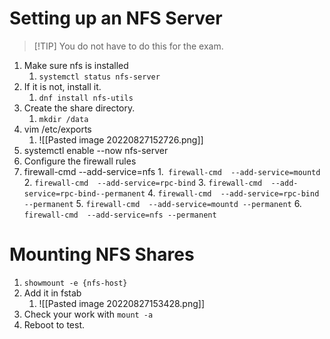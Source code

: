 # Setting up an NFS Server

>[!TIP] You do not have to do this for the exam.
1. Make sure nfs is installed
	1. `systemctl status nfs-server`
2. If it is not, install it.
	1. `dnf install nfs-utils`
3. Create the share directory.
	1. `mkdir /data`
4. vim /etc/exports
	1. ![[Pasted image 20220827152726.png]]
5. systemctl enable --now nfs-server
6. Configure the firewall rules
7. firewall-cmd  --add-service=nfs
	1.` firewall-cmd  --add-service=mountd`
	2. `firewall-cmd  --add-service=rpc-bind`
	3. `firewall-cmd  --add-service=rpc-bind--permanent`
	4. `firewall-cmd  --add-service=rpc-bind --permanent`
	5. `firewall-cmd  --add-service=mountd --permanent`
	6. `firewall-cmd  --add-service=nfs --permanent`


# Mounting NFS Shares
1. `showmount -e {nfs-host}`
2. Add it in fstab
	1. ![[Pasted image 20220827153428.png]]
3. Check your work with `mount -a`
4. Reboot to test. 